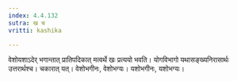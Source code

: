 ```yaml
---
index: 4.4.132
sutra: ख च
vritti: kashika

---
```

वेशोयशाऽदेर् भगान्तात् प्रातिपदिकात् मत्वर्थे खः प्रत्ययो भवति। योगविभागो यथासङ्ख्यनिरासार्थः उत्तरार्थश्च। चकारात् यत्। वेशोभगीनः, वेशोभग्यः। यशोभगीनः, यशोभग्यः।